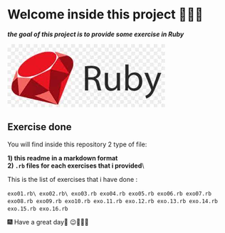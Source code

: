 # Welcome inside this project 👨🏾‍💻

***the goal of this project is to provide some exercise in Ruby***

![ruby](/img/image.png) 

## Exercise done
You will find inside this repository 2 type of file:

**1) this readme in a markdown format**\
**2) `.rb` files for each exercises that i provided**\

This is the list of exercises that i have done :


`exo01.rb\
 exo02.rb\
 exo03.rb
 exo04.rb
 exo05.rb
 exo06.rb
 exo07.rb
 exo08.rb
 exo09.rb
 exo10.rb
 exo.11.rb
 exo.12.rb
 exo.13.rb
 exo.14.rb
 exo.15.rb
 exo.16.rb`

🎆 Have a great day🎇 😉👨🏾‍💻